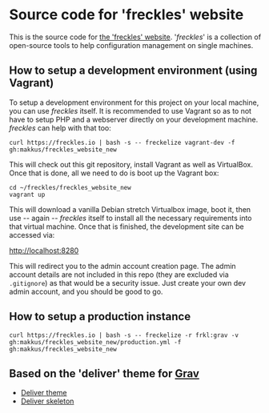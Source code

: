 # Source code for 'freckles' website

This is the source code for [the 'freckles' website](https://freckles.io). '*freckles*' is a collection of open-source tools to help configuration management on single machines.

## How to setup a development environment (using Vagrant)

To setup a development environment for this project on your local machine, you can use *freckles* itself. It is recommended to use Vagrant so as to not have to setup PHP and a webserver directly on your development machine. *freckles* can help with that too:

    curl https://freckles.io | bash -s -- freckelize vagrant-dev -f gh:makkus/freckles_website_new

This will check out this git repository, install Vagrant as well as VirtualBox. Once that is done, all we need to do is boot up the Vagrant box:

    cd ~/freckles/freckles_website_new
    vagrant up
   
This will download a vanilla Debian stretch Virtualbox image, boot it, then use -- again -- *freckles* itself to install all the necessary requirements into that virtual machine. Once that is finished, the development site can be accessed via:

[http://localhost:8280](http://localhost:8280)

This will redirect you to the admin account creation page. The admin account details are not included in this repo (they are excluded via ``.gitignore``) as that would be a security issue. Just create your own dev admin account, and you should be good to go.

## How to setup a production instance

    curl https://freckles.io | bash -s -- freckelize -r frkl:grav -v gh:makkus/freckles_website_new/production.yml -f gh:makkus/freckles_website_new

## Based on the 'deliver' theme for [Grav](https://getgrav.org)

- [Deliver theme](https://github.com/getgrav/grav-theme-deliver)
- [Deliver skeleton](http://getgrav.org/downloads/skeletons#extras)


